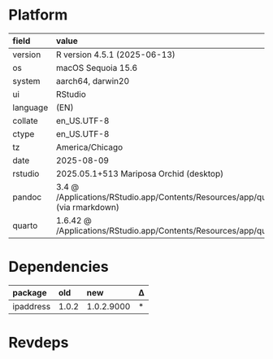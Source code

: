 # Platform

|field    |value                                                                                            |
|:--------|:------------------------------------------------------------------------------------------------|
|version  |R version 4.5.1 (2025-06-13)                                                                     |
|os       |macOS Sequoia 15.6                                                                               |
|system   |aarch64, darwin20                                                                                |
|ui       |RStudio                                                                                          |
|language |(EN)                                                                                             |
|collate  |en_US.UTF-8                                                                                      |
|ctype    |en_US.UTF-8                                                                                      |
|tz       |America/Chicago                                                                                  |
|date     |2025-08-09                                                                                       |
|rstudio  |2025.05.1+513 Mariposa Orchid (desktop)                                                          |
|pandoc   |3.4 @ /Applications/RStudio.app/Contents/Resources/app/quarto/bin/tools/aarch64/ (via rmarkdown) |
|quarto   |1.6.42 @ /Applications/RStudio.app/Contents/Resources/app/quarto/bin/quarto                      |

# Dependencies

|package   |old   |new        |Δ  |
|:---------|:-----|:----------|:--|
|ipaddress |1.0.2 |1.0.2.9000 |*  |

# Revdeps

